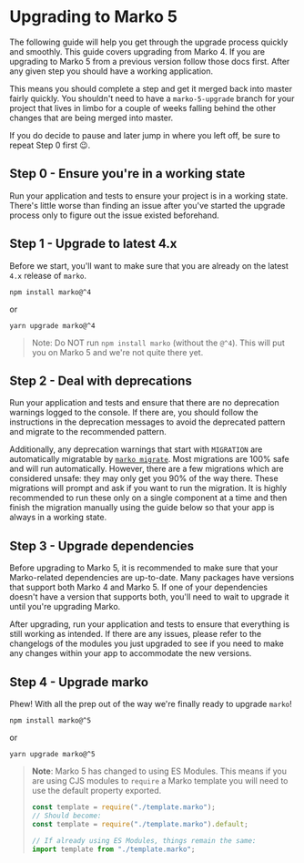 # Upgrading to Marko 5

The following guide will help you get through the upgrade process quickly and smoothly. This guide covers upgrading from Marko 4. If you are upgrading to Marko 5 from a previous version follow those docs first. After any given step you should have a working application.

This means you should complete a step and get it merged back into master fairly quickly. You shouldn't need to have a `marko-5-upgrade` branch for your project that lives in limbo for a couple of weeks falling behind the other changes that are being merged into master.

If you do decide to pause and later jump in where you left off, be sure to repeat Step 0 first 😉.

## Step 0 - Ensure you're in a working state

Run your application and tests to ensure your project is in a working state. There's little worse than finding an issue after you've started the upgrade process only to figure out the issue existed beforehand.

## Step 1 - Upgrade to latest 4.x

Before we start, you'll want to make sure that you are already on the latest `4.x` release of `marko`.

```
npm install marko@^4
```

or

```
yarn upgrade marko@^4
```

> Note: Do NOT run `npm install marko` (without the `@^4`). This will put you on Marko 5 and we're not quite there yet.

## Step 2 - Deal with deprecations

Run your application and tests and ensure that there are no deprecation warnings logged to the console. If there are, you should follow the instructions in the deprecation messages to avoid the deprecated pattern and migrate to the recommended pattern.

Additionally, any deprecation warnings that start with `MIGRATION` are automatically migratable by [`marko migrate`](https://github.com/marko-js/cli/blob/master/packages/migrate/README.md). Most migrations are 100% safe and will run automatically. However, there are a few migrations which are considered unsafe: they may only get you 90% of the way there. These migrations will prompt and ask if you want to run the migration. It is highly recommended to run these only on a single component at a time and then finish the migration manually using the guide below so that your app is always in a working state.

## Step 3 - Upgrade dependencies

Before upgrading to Marko 5, it is recommended to make sure that your Marko-related dependencies are up-to-date. Many packages have versions that support both Marko 4 and Marko 5. If one of your dependencies doesn't have a version that supports both, you'll need to wait to upgrade it until you're upgrading Marko.

After upgrading, run your application and tests to ensure that everything is still working as intended. If there are any issues, please refer to the changelogs of the modules you just upgraded to see if you need to make any changes within your app to accommodate the new versions.

## Step 4 - Upgrade marko

Phew! With all the prep out of the way we're finally ready to upgrade `marko`!

```
npm install marko@^5
```

or

```
yarn upgrade marko@^5
```

> **Note**: Marko 5 has changed to using ES Modules. This means if you are using CJS modules to `require` a Marko template you will need to use the default property exported.
>
> ```js
> const template = require("./template.marko");
> // Should become:
> const template = require("./template.marko").default;
>
> // If already using ES Modules, things remain the same:
> import template from "./template.marko";
> ```
